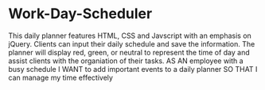# Work-Day-Scheduler
This daily planner features HTML, CSS and Javscript with an emphasis on jQuery. Clients can input their daily schedule and save the information. The planner will display red, green, or neutral to represent the time of day and assist clients with the organiation of their tasks.
AS AN employee with a busy schedule
I WANT to add important events to a daily planner
SO THAT I can manage my time effectively